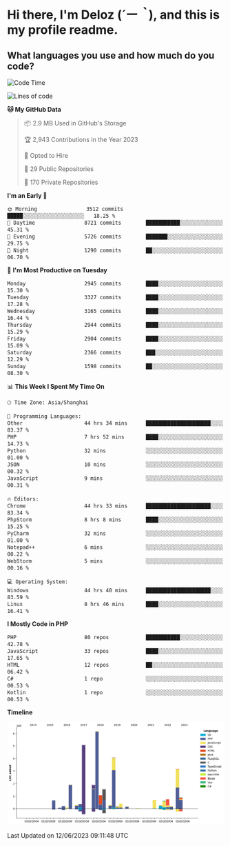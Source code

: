 # **Hi there, I'm Deloz (*´ー｀*), and this is my profile readme.**

## **What languages you use and how much do you code?**

<!--START_SECTION:waka-->
![Code Time](http://img.shields.io/badge/Code%20Time-1%2C673%20hrs-blue)

![Lines of code](https://img.shields.io/badge/From%20Hello%20World%20I%27ve%20Written-31.0%20million%20lines%20of%20code-blue)

**🐱 My GitHub Data** 

> 📦 2.9 MB Used in GitHub's Storage 
 > 
> 🏆 2,943 Contributions in the Year 2023
 > 
> 💼 Opted to Hire
 > 
> 📜 29 Public Repositories 
 > 
> 🔑 170 Private Repositories 
 > 
**I'm an Early 🐤** 

```text
🌞 Morning                3512 commits        █████░░░░░░░░░░░░░░░░░░░░   18.25 % 
🌆 Daytime                8721 commits        ███████████░░░░░░░░░░░░░░   45.31 % 
🌃 Evening                5726 commits        ███████░░░░░░░░░░░░░░░░░░   29.75 % 
🌙 Night                  1290 commits        ██░░░░░░░░░░░░░░░░░░░░░░░   06.70 % 
```
📅 **I'm Most Productive on Tuesday** 

```text
Monday                   2945 commits        ████░░░░░░░░░░░░░░░░░░░░░   15.30 % 
Tuesday                  3327 commits        ████░░░░░░░░░░░░░░░░░░░░░   17.28 % 
Wednesday                3165 commits        ████░░░░░░░░░░░░░░░░░░░░░   16.44 % 
Thursday                 2944 commits        ████░░░░░░░░░░░░░░░░░░░░░   15.29 % 
Friday                   2904 commits        ████░░░░░░░░░░░░░░░░░░░░░   15.09 % 
Saturday                 2366 commits        ███░░░░░░░░░░░░░░░░░░░░░░   12.29 % 
Sunday                   1598 commits        ██░░░░░░░░░░░░░░░░░░░░░░░   08.30 % 
```


📊 **This Week I Spent My Time On** 

```text
🕑︎ Time Zone: Asia/Shanghai

💬 Programming Languages: 
Other                    44 hrs 34 mins      █████████████████████░░░░   83.37 % 
PHP                      7 hrs 52 mins       ████░░░░░░░░░░░░░░░░░░░░░   14.73 % 
Python                   32 mins             ░░░░░░░░░░░░░░░░░░░░░░░░░   01.00 % 
JSON                     10 mins             ░░░░░░░░░░░░░░░░░░░░░░░░░   00.32 % 
JavaScript               9 mins              ░░░░░░░░░░░░░░░░░░░░░░░░░   00.31 % 

🔥 Editors: 
Chrome                   44 hrs 33 mins      █████████████████████░░░░   83.34 % 
PhpStorm                 8 hrs 8 mins        ████░░░░░░░░░░░░░░░░░░░░░   15.25 % 
PyCharm                  32 mins             ░░░░░░░░░░░░░░░░░░░░░░░░░   01.00 % 
Notepad++                6 mins              ░░░░░░░░░░░░░░░░░░░░░░░░░   00.22 % 
WebStorm                 5 mins              ░░░░░░░░░░░░░░░░░░░░░░░░░   00.16 % 

💻 Operating System: 
Windows                  44 hrs 40 mins      █████████████████████░░░░   83.59 % 
Linux                    8 hrs 46 mins       ████░░░░░░░░░░░░░░░░░░░░░   16.41 % 
```

**I Mostly Code in PHP** 

```text
PHP                      80 repos            ███████████░░░░░░░░░░░░░░   42.78 % 
JavaScript               33 repos            ████░░░░░░░░░░░░░░░░░░░░░   17.65 % 
HTML                     12 repos            ██░░░░░░░░░░░░░░░░░░░░░░░   06.42 % 
C#                       1 repo              ░░░░░░░░░░░░░░░░░░░░░░░░░   00.53 % 
Kotlin                   1 repo              ░░░░░░░░░░░░░░░░░░░░░░░░░   00.53 % 
```



**Timeline**

![Lines of Code chart](https://raw.githubusercontent.com/deloz/deloz/main/assets/bar_graph.png)


 Last Updated on 12/06/2023 09:11:48 UTC
<!--END_SECTION:waka-->

